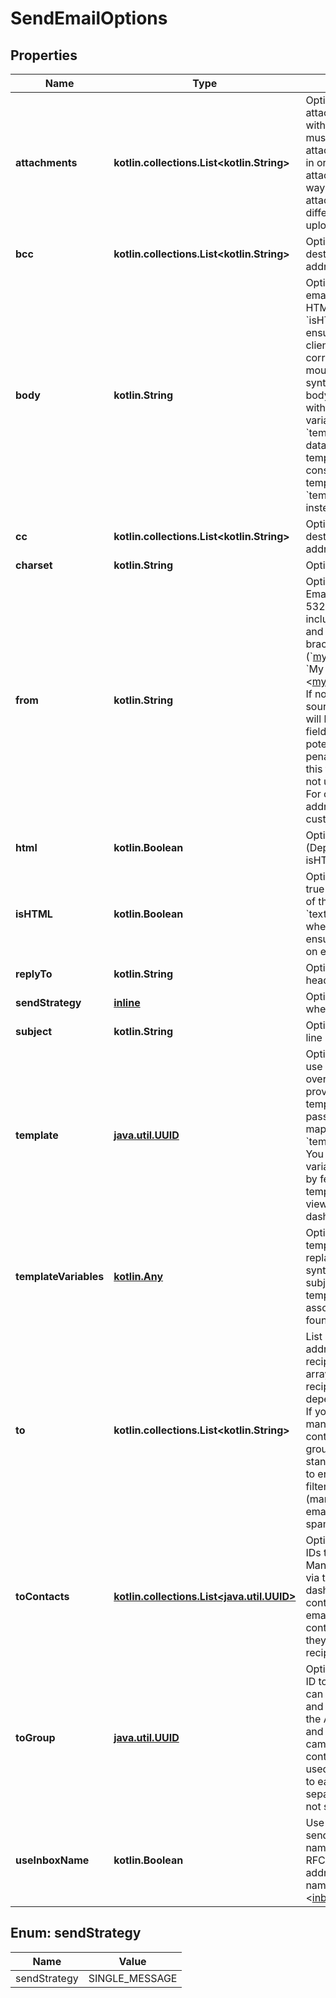 
# SendEmailOptions

## Properties
Name | Type | Description | Notes
------------ | ------------- | ------------- | -------------
**attachments** | **kotlin.collections.List&lt;kotlin.String&gt;** | Optional list of attachment IDs to send with this email. You must first upload each attachment separately in order to obtain attachment IDs. This way you can reuse attachments with different emails once uploaded. |  [optional]
**bcc** | **kotlin.collections.List&lt;kotlin.String&gt;** | Optional list of bcc destination email addresses |  [optional]
**body** | **kotlin.String** | Optional contents of email. If body contains HTML then set &#x60;isHTML&#x60; to true to ensure that email clients render it correctly. You can use moustache template syntax in the email body in conjunction with &#x60;toGroup&#x60; contact variables or &#x60;templateVariables&#x60; data. If you need more templating control consider creating a template and using the &#x60;template&#x60; property instead of the body. |  [optional]
**cc** | **kotlin.collections.List&lt;kotlin.String&gt;** | Optional list of cc destination email addresses |  [optional]
**charset** | **kotlin.String** | Optional charset |  [optional]
**from** | **kotlin.String** | Optional from address. Email address is RFC 5322 format and may include a display name and email in angle brackets (&#x60;my@address.com&#x60; or &#x60;My inbox &lt;my@address.com&gt;&#x60;). If no sender is set the source inbox address will be used for this field. Beware of potential spam penalties when setting this field to an address not used by the inbox. For custom email addresses use a custom domain. |  [optional]
**html** | **kotlin.Boolean** | Optional HTML flag (Deprecated: use isHTML instead) |  [optional]
**isHTML** | **kotlin.Boolean** | Optional HTML flag. If true the &#x60;content-type&#x60; of the email will be &#x60;text/html&#x60;. Set to true when sending HTML to ensure proper rending on email clients |  [optional]
**replyTo** | **kotlin.String** | Optional replyTo header |  [optional]
**sendStrategy** | [**inline**](#SendStrategyEnum) | Optional strategy to use when sending the email |  [optional]
**subject** | **kotlin.String** | Optional email subject line |  [optional]
**template** | [**java.util.UUID**](java.util.UUID) | Optional template ID to use for body. Will override body if provided. When using a template make sure you pass the corresponding map of &#x60;templateVariables&#x60;. You can find which variables are needed by fetching the template itself or viewing it in the dashboard. |  [optional]
**templateVariables** | [**kotlin.Any**]() | Optional map of template variables. Will replace moustache syntax variables in subject and body or template with the associated values if found. |  [optional]
**to** | **kotlin.collections.List&lt;kotlin.String&gt;** | List of destination email addresses. Even single recipients must be in array form. Maximum recipients per email depends on your plan. If you need to send many emails try using contacts or contact groups or use a non standard sendStrategy to ensure that spam filters are not triggered (many recipients in one email can affect your spam rating). |  [optional]
**toContacts** | [**kotlin.collections.List&lt;java.util.UUID&gt;**](java.util.UUID) | Optional list of contact IDs to send email to. Manage your contacts via the API or dashboard. When contacts are used the email is sent to each contact separately so they will not see other recipients. |  [optional]
**toGroup** | [**java.util.UUID**](java.util.UUID) | Optional contact group ID to send email to. You can create contacts and contact groups in the API or dashboard and use them for email campaigns. When contact groups are used the email is sent to each contact separately so they will not see other recipients |  [optional]
**useInboxName** | **kotlin.Boolean** | Use name of inbox as sender email address name. Will construct RFC 5322 email address with &#x60;Inbox name &lt;inbox@address.com&gt;&#x60; |  [optional]


<a name="SendStrategyEnum"></a>
## Enum: sendStrategy
Name | Value
---- | -----
sendStrategy | SINGLE_MESSAGE



